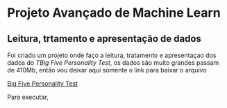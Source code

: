 # Projeto Avançado de Machine Learn
## Leitura, trtamento e apresentação de dados

Foi criado um projeto onde faço a leitura, tratamento e apresentaçao dos dados do *TBig Five Personality Test*,
os dados são muito grandes passam de 410Mb, então vou deixar aqui somente o link para baixar o arquivo

[Big Five Personality Test](https://www.kaggle.com/datasets/tunguz/big-five-personality-test)

Para executar, 
